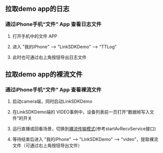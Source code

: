 ## 拉取demo app的日志

### 通过iPhone手机“文件” App 查看日志文件
1. 打开手机中的文件 APP

2. 进入 "我的iPhone" --> "LinkSDKDemo" --> "TTLog"

3. 此时也可通过右上角按钮导出日志文件



## 拉取demo app的裸流文件

### 通过iPhone手机“文件” App 查看裸流文件
1. 启动camera端，同时启动LinkSDKDemo

2. 在LinkSDKDemo端的 VIDEO事例中，设备列表前一页打开“数据帧写入文件”的开关

3. 运行直播或回看场景，切换到[裸流传输模式](https://github.com/tencentyun/iot-link-ios/blob/master/Source/SDK/LinkVideo/doc/iOS%20Video接入指引文档.md)(参考startAvRecvService接口)

4. 等待结束后进入 "我的iPhone" --> "LinkSDKDemo" --> "video"，提取裸流文件（可通过右上角按钮导出文件）
